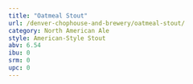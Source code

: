 ```yaml
---
title: "Oatmeal Stout"
url: /denver-chophouse-and-brewery/oatmeal-stout/
category: North American Ale
style: American-Style Stout
abv: 6.54
ibu: 0
srm: 0
upc: 0
---
```


